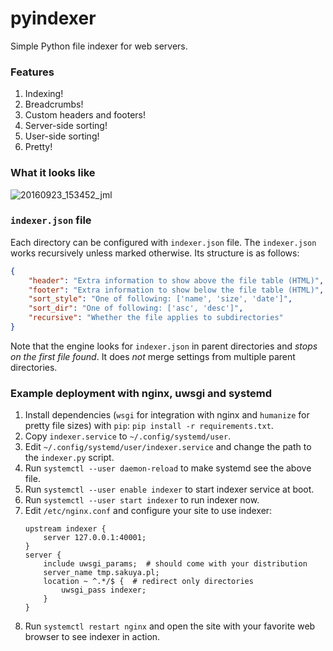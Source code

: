 pyindexer
=========

Simple Python file indexer for web servers.


### Features

1. Indexing!
2. Breadcrumbs!
3. Custom headers and footers!
4. Server-side sorting!
5. User-side sorting!
6. Pretty!

### What it looks like

![20160923_153452_jml](https://cloud.githubusercontent.com/assets/1045476/18787485/5bae31bc-81a3-11e6-8ca6-fa041be4ad0b.png)


### `indexer.json` file

Each directory can be configured with `indexer.json` file. The `indexer.json`
works recursively unless marked otherwise. Its structure is as follows:

```json
{
    "header": "Extra information to show above the file table (HTML)",
    "footer": "Extra information to show below the file table (HTML)",
    "sort_style": "One of following: ['name', 'size', 'date']",
    "sort_dir": "One of following: ['asc', 'desc']",
    "recursive": "Whether the file applies to subdirectories"
}
```

Note that the engine looks for `indexer.json` in parent directories and *stops
on the first file found*. It does *not* merge settings
from multiple parent directories.


### Example deployment with nginx, uwsgi and systemd

1. Install dependencies (`wsgi` for integration with nginx and `humanize` for
   pretty file sizes) with `pip`: `pip install -r requirements.txt`.
2. Copy `indexer.service` to `~/.config/systemd/user`.
3. Edit `~/.config/systemd/user/indexer.service` and change the path to the
   `indexer.py` script.
4. Run `systemctl --user daemon-reload` to make systemd see the above file.
5. Run `systemctl --user enable indexer` to start indexer service at boot.
6. Run `systemctl --user start indexer` to run indexer now.
7. Edit `/etc/nginx.conf` and configure your site to use indexer:
    ```
    upstream indexer {
        server 127.0.0.1:40001;
    }
    server {
        include uwsgi_params;  # should come with your distribution
        server_name tmp.sakuya.pl;
        location ~ ^.*/$ {  # redirect only directories
            uwsgi_pass indexer;
        }
    }
    ```
8. Run `systemctl restart nginx` and open the site with your favorite web
   browser to see indexer in action.
